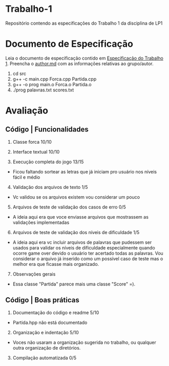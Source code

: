 # Trabalho-1
Repositório contendo as especificações do Trabalho 1 da disciplina de LP1

# Documento de Especificação

Leia o documento de especificação contido em [Especificação do Trabalho 1](https://docs.google.com/document/d/1X3VDW6EBE_ZRDHCoRNwqva17R1EZMpwDunRgDg9N4HU/edit?usp=sharing). Preencha o [author.md](author.md) com as informações relativas ao grupo/autor.

1. cd src
2. g++ -c main.cpp Forca.cpp Partida.cpp
3. g++ -o prog main.o Forca.o Partida.o
4. ./prog palavras.txt scores.txt

# Avaliação

## Código | Funcionalidades
1. Classe forca 10/10

2. Interface textual 10/10

3. Execução completa do jogo 13/15
- Ficou faltando sortear as letras que já iniciam pro usuário nos níveis fácil e médio

4. Validação dos arquivos de texto 1/5
- Vc validou se os arquivos existem vou considerar um pouco

5. Arquivos de teste de validação dos casos de erro 0/5
- A ideia aqui era que voce enviasse arquivos que mostrassem as validações implementadas

6. Arquivos de teste de validação dos níveis de dificuldade 1/5
- A ideia aqui era vc incluir arquivos de palavras que pudessem ser usados para validar os níveis de dificuldade
especialmente quando ocorre game over devido o usuário ter acertado todas as palavras. Vou considerar o arquivo já inserido
como um possível caso de teste mas o melhor era que ficasse mais organizado.

7. Observações gerais
- Essa classe "Partida" parece mais uma classe "Score" =).


## Código | Boas práticas

1. Documentação do código e readme 5/10
- Partida.hpp não está documentado

2. Organização e indentação 5/10
- Voces não usaram a organização sugerida no trabalho, ou qualquer outra organização de diretórios.

3. Compilação automatizada 0/5

